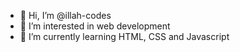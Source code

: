 - 👋 Hi, I’m @illah-codes
- 👀 I’m interested in web development
- 🌱 I’m currently learning HTML, CSS and Javascript

<!---
illah-codes/illah-codes is a ✨ special ✨ repository because its `README.md` (this file) appears on your GitHub profile.
You can click the Preview link to take a look at your changes.
--->
